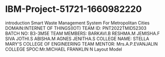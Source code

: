 # IBM-Project-51721-1660982220
introduction
Smart Waste Management System For Metropolitan Cities DOMAIN:INTERNET OF THINGS(IOT)
TEAM ID: PNT2022TMID52303
BATCH NO: B3-3M5E
TEAM MEMBERS: BARKAVI.B RESHMA.M JEMISHA.F SIVA JOTHI.S ABISHA.M AGNES JENITHA.S
COLLEGE NAME: STELLA MARY'S COLLEGE OF ENGINEERING
TEAM MENTOR: Mrs.A.P.EVANJALIN  COLLEGE SPOC:Mr.MICHAEL FRANKLIN N
Layout Model
